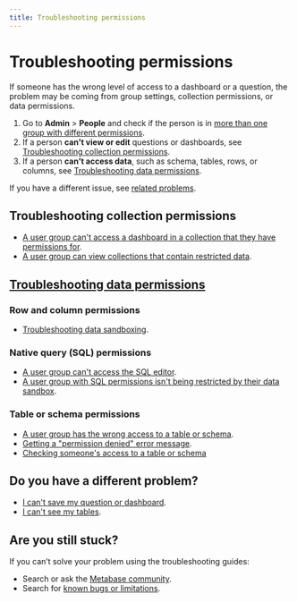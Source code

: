 ```yaml
---
title: Troubleshooting permissions
---
```


# Troubleshooting permissions

If someone has the wrong level of access to a dashboard or a question, the problem may be coming from group settings, collection permissions, or data permissions.

1. Go to **Admin** > **People** and check if the person is in [more than one group with different permissions][group-permissions].
2. If a person **can't view or edit** questions or dashboards, see [Troubleshooting collection permissions](#troubleshooting-collection-permissions).
3. If a person **can't access data**, such as schema, tables, rows, or columns, see [Troubleshooting data permissions](#troubleshooting-data-permissions).

If you have a different issue, see [related problems](#do-you-have-a-different-problem).

## Troubleshooting collection permissions

- [A user group can't access a dashboard in a collection that they have permissions for][troubleshooting-viewing-editing].
- [A user group can view collections that contain restricted data][collections-restricted-data].

## [Troubleshooting data permissions][troubleshooting-data-permissions]

### Row and column permissions

- [Troubleshooting data sandboxing][troubleshooting-data-sandboxing].

### Native query (SQL) permissions

- [A user group can't access the SQL editor][sql-access].
- [A user group with SQL permissions isn't being restricted by their data sandbox][sql-sandboxing].

### Table or schema permissions

- [A user group has the wrong access to a table or schema][table-schema-access].
- [Getting a "permission denied" error message][permission-denied].
- [Checking someone's access to a table or schema](../data-permissions.md#checking-someones-access-to-a-table-or-schema)

## Do you have a different problem?

- [I can't save my question or dashboard][proxies].
- [I can't see my tables](../cant-see-tables.md).

## Are you still stuck?

If you can’t solve your problem using the troubleshooting guides:

- Search or ask the [Metabase community][discourse].
- Search for [known bugs or limitations][known-issues].

[admin-permissions]: ../permissions/start.md
[collection-permissions]: ../permissions/collections.md
[collections-restricted-data]: ../data-permissions.md#a-user-group-can-view-collections-that-contain-restricted-data
[connecting-database]: ../databases/connecting.md
[data-browser]: https://www.metabase.com/learn/metabase-basics/querying-and-dashboards/data-browser
[data-model]: ../data-modeling/metadata-editing.md
[data-permissions]: ../permissions/data.md
[discourse]: https://discourse.metabase.com/
[group-permissions]: ../../permissions/introduction.md#key-points-regarding-permissions
[known-issues]: ../known-issues.md
[learn-permissions]: https://www.metabase.com/learn/metabase-basics/administration/permissions
[permission-denied]: ../data-permissions.md#getting-a-permission-denied-error-message
[proxies]: .//proxies.md
[sandboxing]: ./sandboxing.md
[setting-collection-permissions]: ../permissions/collections.md#setting-permissions-for-collections
[sql-access]: ../data-permissions.md#a-user-group-cant-access-the-sql-editor
[sql-sandboxing]: ../sandboxing.md#is-the-question-written-in-sql
[table-schema-access]: ../data-permissions.md#a-user-group-has-the-wrong-access-to-a-table-or-schema
[troubleshooting-data-permissions]: ../data-permissions.md
[troubleshooting-data-sandboxing]: ../sandboxing.md
[troubleshooting-viewing-editing]: ../cant-view-or-edit.md

